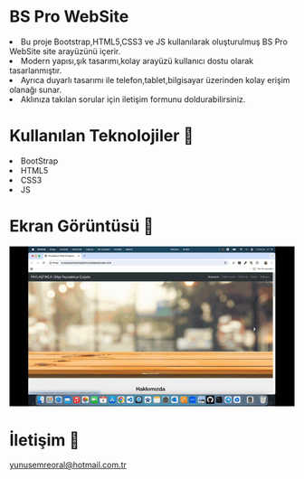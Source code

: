 # BS Pro WebSite

<li>Bu proje Bootstrap,HTML5,CSS3 ve JS kullanılarak oluşturulmuş BS Pro WebSite site arayüzünü içerir.</li>
<li>Modern yapısı,şık tasarımı,kolay arayüzü kullanıcı dostu olarak tasarlanmıştır.</li>
<li>Ayrıca duyarlı tasarımı ile telefon,tablet,bilgisayar üzerinden kolay erişim olanağı sunar.</li>
<li>Aklınıza takılan sorular için iletişim formunu doldurabilirsiniz.</li>

# Kullanılan Teknolojiler 🎨

<li>BootStrap</li>
<li>HTML5</li>
<li>CSS3</li>
<li>JS</li>

# Ekran Görüntüsü 🎥

<img src="bs website-sunum.gif" width="auto"> 

# İletişim 📩
yunusemreoral@hotmail.com.tr
